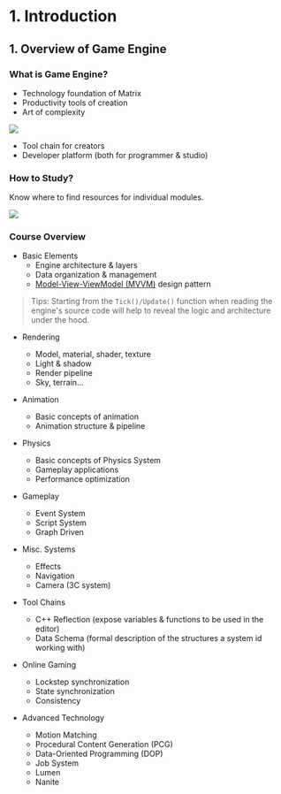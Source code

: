 # 1. Introduction

## 1. Overview of Game Engine

### What is Game Engine?

- Technology foundation of Matrix
- Productivity tools of creation
- Art of complexity

![](https://s2.loli.net/2024/08/23/cMXmj2QRfh7y83p.jpg)

- Tool chain for creators
- Developer platform (both for programmer & studio)



### How to Study?

Know where to find resources for individual modules.

![](https://s2.loli.net/2024/08/23/6kWTVvlCE3Lqjrd.png)



### Course Overview

- Basic Elements
  - Engine architecture & layers
  - Data organization & management
  - [Model-View-ViewModel (MVVM)](https://learn.microsoft.com/en-us/dotnet/architecture/maui/mvvm) design pattern

> Tips: Starting from the `Tick()/Update()` function when reading the engine's source code will help to reveal the logic and architecture under the hood.

- Rendering
  - Model, material, shader, texture
  - Light & shadow
  - Render pipeline
  - Sky, terrain...

- Animation
  - Basic concepts of animation
  - Animation structure & pipeline

- Physics
  - Basic concepts of Physics System
  - Gameplay applications
  - Performance optimization

- Gameplay
  - Event System
  - Script System
  - Graph Driven

- Misc. Systems
  - Effects
  - Navigation
  - Camera (3C system)
- Tool Chains
  - C++ Reflection (expose variables & functions to be used in the editor)
  - Data Schema (formal description of the structures a system id working with)

- Online Gaming
  - Lockstep synchronization
  - State synchronization
  - Consistency
- Advanced Technology
  - Motion Matching
  - Procedural Content Generation (PCG)
  - Data-Oriented Programming (DOP)
  - Job System
  - Lumen
  - Nanite